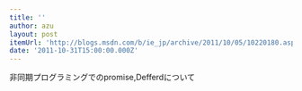 ```yaml
---
title: ''
author: azu
layout: post
itemUrl: 'http://blogs.msdn.com/b/ie_jp/archive/2011/10/05/10220180.aspx'
date: '2011-10-31T15:00:00.000Z'
---
```

非同期プログラミングでのpromise,Defferdについて
